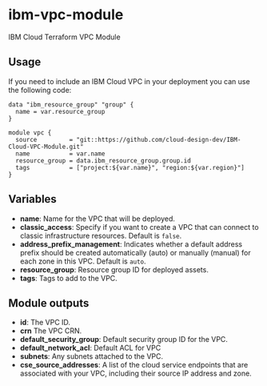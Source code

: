 # ibm-vpc-module
IBM Cloud Terraform VPC Module

## Usage
If you need to include an IBM Cloud VPC in your deployment you can use the following code:

```
data "ibm_resource_group" "group" {
  name = var.resource_group
}

module vpc {
  source         = "git::https://github.com/cloud-design-dev/IBM-Cloud-VPC-Module.git"
  name           = var.name
  resource_group = data.ibm_resource_group.group.id
  tags           = ["project:${var.name}", "region:${var.region}"]
}
```

## Variables
 - **name**: Name for the VPC that will be deployed.  
 - **classic_access**: Specify if you want to create a VPC that can connect to classic infrastructure resources. Default is `false`.  
 - **address_prefix_management**: Indicates whether a default address prefix should be created automatically (auto) or manually (manual) for each zone in this VPC. Default is `auto`.  
 - **resource_group**: Resource group ID for deployed assets.  
 - **tags**: Tags to add to the VPC.  

## Module outputs
 - **id**: The VPC ID.  
 - **crn** The VPC CRN.  
 - **default_security_group**: Default security group ID for the VPC.
 - **default_network_acl**: Default ACL for VPC
 - **subnets**: Any subnets attached to the VPC.  
 - **cse_source_addresses**: A list of the cloud service endpoints that are associated with your VPC, including their source IP address and zone.
